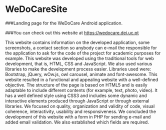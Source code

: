 # WeDoCareSite
###Landing page for the WeDoCare Android application.

###You can check out this website at https://wedocare.dei.uc.pt

This website contains information on the developed application, some screenshots, a contact section so anybody can e-mail the responsible for the application to ask for the code of the project for academic purposes for example. This website was developed using the traditional tools for web development, that is, HTML, CSS and JavaScript. We also used various libraries to make the development process easier. Libraries used were: Bootstrap, jQuery, wOw.js, owl carousel, animate and font-awesome.
This website resulted in a functional and appealing website with a well-defined objective. The structure of the page is based on HTML5 and is easily adaptable to include different contents (for example, text, photo, video). It has a well defined style using CSS3 and includes some dynamic and interactive elements produced through JavaScript or through external libraries. We focused on quality, organization and validity of code, visual coherence, interactivity, usability and responsiveness. 
We concluded the development of this website with a form in PHP for sending e-mail and added email validation. We also established which fields are required.

